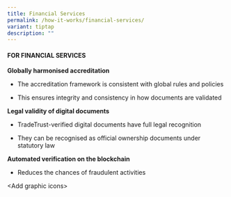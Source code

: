 ```yaml
---
title: Financial Services
permalink: /how-it-works/financial-services/
variant: tiptap
description: ""
---
```

<h4><strong>FOR FINANCIAL SERVICES</strong></h4>
<p><strong>Globally harmonised accreditation</strong>
</p>
<ul data-tight="true" class="tight">
<li>
<p>The accreditation framework is consistent with global rules and policies</p>
</li>
<li>
<p>This ensures integrity and consistency in how documents are validated</p>
</li>
</ul>
<p><strong>Legal validity of digital documents</strong>
</p>
<ul data-tight="true" class="tight">
<li>
<p>TradeTrust-verified digital documents have full legal recognition</p>
</li>
<li>
<p>They can be recognised as official ownership documents under statutory
law</p>
</li>
</ul>
<p><strong>Automated verification on the blockchain</strong>
</p>
<ul data-tight="true" class="tight">
<li>
<p>Reduces the chances of fraudulent activities</p>
</li>
</ul>
<p>&lt;Add graphic icons&gt;</p>